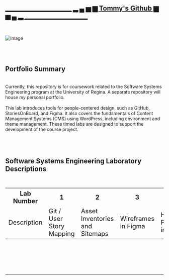  <br> </b>
## <ins>_____________________  ▂  ▄  ▅  ▆  Tommy's Github  ▆ ▅ ▄ ▂  ____________________</ins>
<br> </b>

![image](https://github.com/user-attachments/assets/d2de4760-afcc-4a48-b2a6-09ac9a765d8b)

<br> </b>
<br> </b>
## Portfolio Summary
<br> </b>
	 Currently, this repository is for coursework related to the Software Systems Engineering program at the University of Regina. A separate repository will house my personal portfolio. 
<br> </b>
<br> </b>
	 This lab introduces tools for people-centered design, such as GitHub, StoriesOnBoard, and Figma. It also covers the fundamentals of Content Management Systems (CMS) using WordPress, including environment and theme management. These timed labs are designed to support the development of the course project.
<br> </b>
<br> </b>
<br> </b>
<br> </b>
## Software Systems Engineering Laboratory Descriptions
<br> </b>

<div style="text-align: center;">
  <table style="font-size: 20px; margin: 0 auto;">
    <tr>
      <th>Lab Number</th>
      <th> 1 </th>
      <th>2</th>
      <th>3</th>
      <th>4</th>
      <th>5</th>
      <th> 6 </th>
    </tr>
    <tr>
      <td>Description</td>
      <td>Git / User Story Mapping</td>
      <td>Asset Inventories and Sitemaps</td>
      <td>Wireframes in Figma</td>
      <td>High-Fi Prototypes in Figman</td>
      <td>Wordpress Environment Setup</td>
      <td>Wordpress Themes and Design</td>
    </tr>
    <tr>
  </table>
</div>

<br> </b>
<br> </b>
<br> </b>
<br> </b>
<br> </b>


__________________________________________________________________________________________________________________________________________________________
